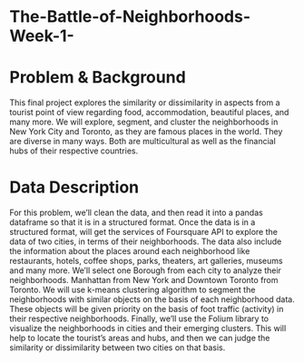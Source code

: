 # The-Battle-of-Neighborhoods-Week-1-

# Problem & Background
This final project explores the similarity or dissimilarity in aspects from a tourist point of view regarding food, accommodation, beautiful places, and many more. We will explore, segment, and cluster the neighborhoods in New York City and Toronto, as they are famous places in the world. They are diverse in many ways. Both are multicultural as well as the financial hubs of their respective countries. 


# Data Description
For this problem, we’ll clean the data, and then read it into a pandas dataframe so that it is in a structured format. Once the data is in a structured format, will get the services of Foursquare API to explore the data of two cities, in terms of their neighborhoods. The data also include the information about the places around each neighborhood like restaurants, hotels, coffee shops, parks, theaters, art galleries, museums and many more. We’ll select one Borough from each city to analyze their neighborhoods. Manhattan from New York and Downtown Toronto from Toronto. We will use k-means clustering algorithm to segment the neighborhoods with similar objects on the basis of each neighborhood data. These objects will be given priority on the basis of foot traffic (activity) in their respective neighborhoods. Finally, we’ll use the Folium library to visualize the neighborhoods in cities and their emerging clusters.
This will help to locate the tourist’s areas and hubs, and then we can judge the similarity or dissimilarity between two cities on that basis.
